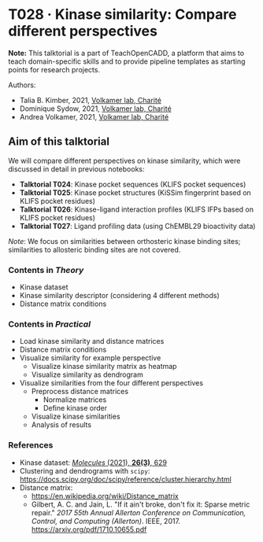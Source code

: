 # T028 · Kinase similarity: Compare different perspectives

**Note:** This talktorial is a part of TeachOpenCADD, a platform that aims to teach domain-specific skills and to provide pipeline templates as starting points for research projects.

Authors:

- Talia B. Kimber, 2021, [Volkamer lab, Charité](https://volkamerlab.org/)
- Dominique Sydow, 2021, [Volkamer lab, Charité](https://volkamerlab.org/)
- Andrea Volkamer, 2021, [Volkamer lab, Charité](https://volkamerlab.org/)


## Aim of this talktorial

We will compare different perspectives on kinase similarity, which were discussed in detail in previous notebooks:

* **Talktorial T024**: Kinase pocket sequences (KLIFS pocket sequences)
* **Talktorial T025**: Kinase pocket structures (KiSSim fingerprint based on KLIFS pocket residues)
* **Talktorial T026**: Kinase-ligand interaction profiles (KLIFS IFPs based on KLIFS pocket residues)
* **Talktorial T027**: Ligand profiling data (using ChEMBL29 bioactivity data)

_Note_: We focus on similarities between orthosteric kinase binding sites; similarities to allosteric binding sites are not covered.


### Contents in *Theory*

* Kinase dataset
* Kinase similarity descriptor (considering 4 different methods)
* Distance matrix conditions


### Contents in *Practical*

* Load kinase similarity and distance matrices
* Distance matrix conditions
* Visualize similarity for example perspective
  * Visualize kinase similarity matrix as heatmap
  * Visualize similarity as dendrogram
* Visualize similarities from the four different perspectives
  * Preprocess distance matrices
    * Normalize matrices
    * Define kinase order
  * Visualize kinase similarities
  * Analysis of results


### References

* Kinase dataset: [<i>Molecules</i> (2021), <b>26(3)</b>, 629](https://www.mdpi.com/1420-3049/26/3/629) 
* Clustering and dendrograms with `scipy`: https://docs.scipy.org/doc/scipy/reference/cluster.hierarchy.html
* Distance matrix:
    * https://en.wikipedia.org/wiki/Distance_matrix
    * Gilbert, A. C. and Jain, L. "If it ain't broke, don't fix it: Sparse metric repair." _2017 55th Annual Allerton Conference on Communication, Control, and Computing (Allerton)_. IEEE, 2017. https://arxiv.org/pdf/1710.10655.pdf
